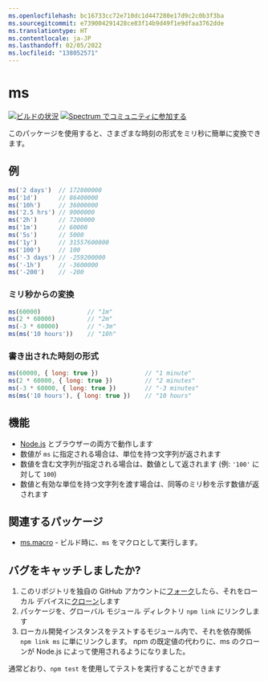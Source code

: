 ```yaml
---
ms.openlocfilehash: bc16733cc72e710dc1d447280e17d9c2c0b3f3ba
ms.sourcegitcommit: e739004291428ce83f14b9d49f1e9dfaa3762dde
ms.translationtype: HT
ms.contentlocale: ja-JP
ms.lasthandoff: 02/05/2022
ms.locfileid: "138052571"
---
```

# <a name="ms"></a>ms

[![ビルドの状況](https://travis-ci.org/zeit/ms.svg?branch=master)](https://travis-ci.org/zeit/ms)
[![Spectrum でコミュニティに参加する](https://withspectrum.github.io/badge/badge.svg)](https://spectrum.chat/zeit)

このパッケージを使用すると、さまざまな時刻の形式をミリ秒に簡単に変換できます。

## <a name="examples"></a>例

```js
ms('2 days')  // 172800000
ms('1d')      // 86400000
ms('10h')     // 36000000
ms('2.5 hrs') // 9000000
ms('2h')      // 7200000
ms('1m')      // 60000
ms('5s')      // 5000
ms('1y')      // 31557600000
ms('100')     // 100
ms('-3 days') // -259200000
ms('-1h')     // -3600000
ms('-200')    // -200
```

### <a name="convert-from-milliseconds"></a>ミリ秒からの変換

```js
ms(60000)             // "1m"
ms(2 * 60000)         // "2m"
ms(-3 * 60000)        // "-3m"
ms(ms('10 hours'))    // "10h"
```

### <a name="time-format-written-out"></a>書き出された時刻の形式

```js
ms(60000, { long: true })             // "1 minute"
ms(2 * 60000, { long: true })         // "2 minutes"
ms(-3 * 60000, { long: true })        // "-3 minutes"
ms(ms('10 hours'), { long: true })    // "10 hours"
```

## <a name="features"></a>機能

- [Node.js](https://nodejs.org) とブラウザーの両方で動作します
- 数値が `ms` に指定される場合は、単位を持つ文字列が返されます
- 数値を含む文字列が指定される場合は、数値として返されます (例: `'100'` に対して `100`)
- 数値と有効な単位を持つ文字列を渡す場合は、同等のミリ秒を示す数値が返されます

## <a name="related-packages"></a>関連するパッケージ

- [ms.macro](https://github.com/knpwrs/ms.macro) - ビルド時に、`ms` をマクロとして実行します。

## <a name="caught-a-bug"></a>バグをキャッチしましたか?

1. このリポジトリを独自の GitHub アカウントに[フォーク](https://help.github.com/articles/fork-a-repo/)したら、それをローカル デバイスに[クローン](https://help.github.com/articles/cloning-a-repository/)します
2. パッケージを、グローバル モジュール ディレクトリ `npm link` にリンクします
3. ローカル開発インスタンスをテストするモジュール内で、それを依存関係 `npm link ms` に単にリンクします。 npm の既定値の代わりに、ms のクローンが Node.js によって使用されるようになりました。

通常どおり、`npm test` を使用してテストを実行することができます
